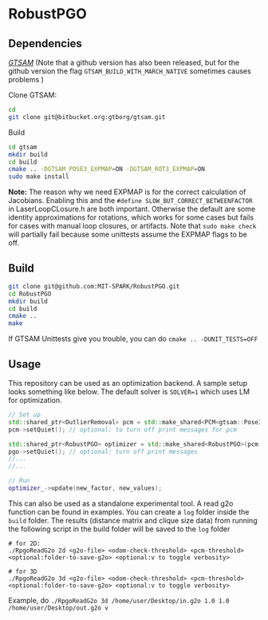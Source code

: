 RobustPGO
======================================

## Dependencies

*[GTSAM](https://bitbucket.org/gtborg/gtsam)*
(Note that a github version has also been released, but for the github version the flag `GTSAM_BUILD_WITH_MARCH_NATIVE` sometimes causes problems )

Clone GTSAM:   
```bash
cd
git clone git@bitbucket.org:gtborg/gtsam.git
```

Build
```bash
cd gtsam 
mkdir build
cd build
cmake .. -DGTSAM_POSE3_EXPMAP=ON -DGTSAM_ROT3_EXPMAP=ON
sudo make install
```
**Note:** 
The reason why we need EXPMAP is for the correct calculation of Jacobians. 
Enabling this and the `#define SLOW_BUT_CORRECT_BETWEENFACTOR` in LaserLoopCLosure.h are both important. Otherwise the default are some identity approximations for rotations, which works for some cases but fails for cases with manual loop closures, or artifacts. Note that `sudo make check` will partially fail because some unittests assume the EXPMAP flags to be off. 

## Build 
```bash
git clone git@github.com:MIT-SPARK/RobustPGO.git
cd RobustPGO
mkdir build
cd build
cmake ..
make 
```
If GTSAM Unittests give you trouble, you can do `cmake .. -DUNIT_TESTS=OFF`

## Usage 
This repository can be used as an optimization backend. A sample setup looks something like below. The default solver is `SOLVER=1` which uses LM for optimization. 
```cpp
// Set up 
std::shared_ptr<OutlierRemoval> pcm = std::make_shared<PCM<gtsam::Pose3>>(odom_threshold, pw_threshold, special_symbs);
pcm->setQuiet(); // optional: to turn off print messages for pcm

std::shared_ptr<RobustPGO> optimizer = std::make_shared<RobustPGO>(pcm, SOLVER, special_symbs);
pgo->setQuiet(); // optional: turn off print messages
//...
//...

// Run 
optimizer_->update(new_factor, new_values);
```
This can also be used as a standalone experimental tool. A read g2o function can be found in examples.
You can create a `log` folder inside the `build` folder.
The results (distance matrix and clique size data) from running the following script in the build folder will be saved to the `log` folder
```
# for 2D: 
./RpgoReadG2o 2d <g2o-file> <odom-check-threshold> <pcm-threshold> <optional:folder-to-save-g2o> <optional:v to toggle verbosity>

# for 3D 
./RpgoReadG2o 3d <g2o-file> <odom-check-threshold> <pcm-threshold> <optional:folder-to-save-g2o> <optional:v to toggle verbosity>
```

Example, do `./RpgoReadG2o 3d /home/user/Desktop/in.g2o 1.0 1.0 /home/user/Desktop/out.g2o v`

